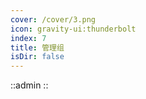 ```yaml
---
cover: /cover/3.png
icon: gravity-ui:thunderbolt
index: 7
title: 管理组
isDir: false
---
```


::admin
::
